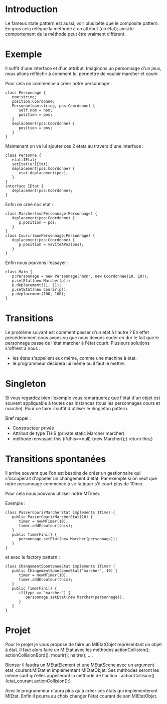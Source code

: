 # Introduction #

Le fameux state pattern est aussi, voir plus bête que le composite pattern. En gros cela relègue la méthode à un attribut (un état); ainsi le comportement de la méthode peut être vraiment différent.


# Exemple #

Il suffit d'une interface et d'un attribut. Imaginons un personnage d'un jeux, nous allons réfléchir à comment lui permettre de vouloir marcher et courir.

Pour cela on commence à créer notre personnage :

```
class Personnage {
   nom:string;
   position:Coordonne;
   Personne(nom:string, pos:Coordonne) {
      self.nom = nom;
      position = pos;
   }
   deplacement(pos:Coordonne) {
      position = pos;
   }
}
```

Maintenant on va lui ajouter ces 2 etats au travers d'une interface :

```
class Personne {
   etat:IEtat;
   setEtat(e:IEtat);
   deplacement(pos:Coordonne) {
      etat.deplacement(pos);
   }
}
interface IEtat {
   deplacement(pos:Coordonne);
}
```

Enfin on créé nos etat :

```
class Marcher(monPersonnage:Personnage) {
   deplacement(pos:Coordonne) {
      p.position = pos;
   }
}
class Courir(monPersonnage:Personnage) {
   deplacement(pos:Coordonne) {
      p.position = vaViteAPos(pos);
   }
}
```

Enfin nous pouvons l'essayer :

```
class Main {
   p:Personnage = new Personnage("m@n", new Coordonnee(10, 10));
   p.setEtat(new Marcher(p));
   p.deplacement(11, 11);
   p.setEtat(new Courir(p));
   p.deplacement(100, 100);
}
```

# Transitions #

Le problème suivant est comment passer d'un état à l'autre ? En effet précédemment nous avons vu que nous devons coder en dur le fait que le personnage passe de l'état marcher à l'état courir.
Plusieurs solutions s'offrent à nous :
  * les états s'appellent eux même, comme une machine à état.
  * le programmeur décidera lui même où il faut le mettre.

# Singleton #

Si vous regardez bien l'exemple vous remarquerez que l'état d'un objet est souvent appliquable à toutes ces instances (tous les personnages cours et marche). Pour ce faire il suffit d'utiliser le Singleton pattern.

Bref rappel :
  * Constructeur privée
  * Attribut de type THIS (private static Marcher marcher)
  * méthode renvoyant this (if(this==null) {new Marcher();} return this;)

# Transitions spontanées #

Il arrive souvent que l'on est besoins de créer un gestionnaire qui s'occuperait d'appeler un changement d'état. Par exemple si on veut que notre personnage commence à se fatiguer s'il court plus de 10min.

Pour cela nous pouvons utiliser notre MTimer.

Exemple :

```
class PasserCourirMarcherEtat implements ITimer {
   public PasserCourirMarcherEtat(10) {
      timer = newMTimer(10);
      timer.addEcouteur(this);
   }
   public TimerFini() {
      personnage.setEtat(new Marcher(personnage));
   }
}
```

et avec le factory pattern :

```
class ChangementSpontaneeEtat implements ITimer {
   public ChangementSpontaneeEtat("marcher", 10) {
      timer = newMTimer(10);
      timer.addEcouteur(this);
   }
   public TimerFini() {
      if(type == "marcher") {
         personnage.setEtat(new Marcher(personnage));
      }
   }
}
```

# Projet #

Pour le projet je vous propose de faire un MIEtatObjet représentant un objet à état. Il faut alors faire un MIEtat avec les méthodes actionCollision(); actionCollisionBord(); mourir(); naitre(); ....

Biensur il faudra un MEtatElement et une MEtatScene avec un argument etat\_courant:MIEtat et implémentant MIEtatObjet. Ses méthodes seront les même sauf qu'elles appelleront la méthode de l'action : actionCollision() {etat\_courant.actionCollision();}

Ainsi le programmeur n'aura plus qu'à créer ces états qui implémenteront MIEtat. Enfin il pourra au choix changer l'état courant de son MIEtatObjet.